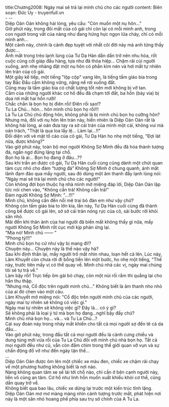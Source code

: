 title:Chương2008: Ngày mai sẽ trả lại minh chủ cho các người
content:
Biên soạn: Đức Uy - truyenfull.vn<br>- --<br>Diệp Oản Oản không hài lòng, yêu cầu: "Còn muốn một nụ hôn..."<br>Giờ phút này, trong đôi mắt của cô gái chỉ còn lại có mỗi mình anh, trong con ngươi trong vắt của nàng như đang hừng hực ngọn lửa cháy, chỉ có mỗi mình anh...<br>Một cảnh này, chính là cảnh đẹp tuyệt vời nhất cõi đời này mà anh từng thấy được...<br>Ánh mắt trong trẻo lạnh lùng của Tư Dạ Hàn dần dần trở nên nhu hòa, rốt cuộc cũng cởi giáp đầu hàng, tựa như đã thỏa hiệp... Chậm rãi cúi người xuống, anh nhẹ nhàng đặt một nụ hôn có phần kìm nén và hơi mất tự nhiên lên trán của cô gái.<br>Một giây kế tiếp, một tiếng "lộp cộp" vang lên, là tiếng tấm giáo bia trong tay Bắc Đẩu cầm không vững, nặng nề rơi xuống đất.<br>Cũng may là tấm giáo bia có chất lượng tốt nên mới không bị vỡ tan.<br>Cằm của những người khác cơ hồ đều đã chạm tới đất, ba hồn (bảy vía) bị dọa rơi mất hai hồn rưỡi!<br>Chắc chắn là bọn họ bị điên rồi! Điên rồi sao!?<br>Tu La Chủ... hôn... hôn minh chủ bọn họ rồi!!!<br>Là Tu La Chủ chủ động hôn, không phải là bị minh chủ bọn họ cưỡng hôn?<br>Nhưng mà, đối với nụ hôn lên trán này, hiển nhiên là Diệp Oản Oản rất là không hài lòng, ai oán đưa tay ra sờ cái trán của mình một cái, không vui mà oán trách, "Thật là qua loa lấy lệ... Làm lại...!!"<br>Đối diện với vẻ mặt tố cáo của cô gái, Tư Dạ Hàn ho nhẹ một tiếng, "Đợi lát nữa, được không?"<br>Vào giờ phút này, toàn bộ mọi người Không Sợ Minh đều đã hóa thành tượng đá, ngẩn ngơ đứng lặng tại chỗ.<br>Bọn họ là ai... Bọn họ đang ở đâu...??<br>Sau khi trấn an được cô gái, Tư Dạ Hàn cuối cùng cũng dành một chút quan tâm cực nhỏ cho đám “tượng đá” Không Sợ Minh ở chung quanh, ánh mắt lãnh đạm đảo qua mấy người, sau đó dùng một âm thanh đầy lạnh lùng nói: "Ngày mai sẽ trả lại minh chủ cho các người!"<br>Còn không đợi bọn thuộc hạ nhà mình mở miệng đáp lời, Diệp Oản Oản lập tức nói chen vào, "Không cần trả! Không cần trả!"<br>Đám người Không Sợ Minh: "...!!!"<br>Minh chủ, không cần đến nỗi mê trai bỏ đàn em như vậy chứ?<br>Không còn tấm giáo bia to lớn kia, lần này, Tư Dạ Hàn cuối cùng đã thành công bế được cô gái lên, sờ sờ cái trán nóng rực của cô, sải bước rời khỏi sân nhỏ.<br>Mãi đến khi thân ảnh của hai người đã biến mất không thấy gì nữa, mấy người Không Sợ Minh rốt cục mới kịp phản ứng lại.<br>"Mịa nó! Minh chủ —— "<br>"Phong tỷ!!!"<br>Minh chủ bọn họ cứ như vậy bị mang đi!?<br>Chuyện này... Chuyện này là thế nào vậy hả?<br>Sau khi định thần lại, mấy người trố mắt nhìn nhau, loạn hết cả lên. Lúc này, Lâm Khuyết còn chưa rời đi bỗng tiến lên một bước, ho nhẹ một tiếng, "Thế này, trước tiên mấy vị có thể quay về. Minh chủ nhà các vị, ngày mai chúng tôi sẽ tự trả về."<br>Làm bậy rồi! Trực tiếp ôm gái bỏ chạy, còn một nùi rối rắm thì quẳng lại cho hắn thu thập.<br>"Nhưng mà, Cổ độc trên người minh chủ..." Không biết là âm thanh nho nhỏ của ai đó chen vào một câu.<br>Lâm Khuyết mở miệng nói: "Cổ độc trên người minh chủ của các người, ngày mai tự nhiên sẽ không có việc gì."<br>Ngày mai tự nhiên sẽ không việc gì? Đây là... có ý gì?<br>Sẽ không phải là loại ý tứ mà bọn họ đang...nghĩ bậy đấy chứ?<br>Minh chủ nhà bọn họ... và... và Tu La Chủ...?<br>Cái suy đoán này trong nháy mắt khiến cho tất cả mọi người sợ đến tê cả da đầu...<br>Vào giờ phút này, trong đầu tất cả mọi người đều là cảnh cưng chiều và dung túng mới vừa rồi của Tu La Chủ đối với minh chủ nhà bọn họ. Tất cả mọi người đều như cũ, vẫn còn đắm chìm trong thế giới quan vỡ vụn và sự chấn động đổ vỡ như đến ngày tận thế...<br>...<br>Diệp Oản Oản được ôm lên một chiếc xe màu đen, chiếc xe chậm rãi chạy về một phương hướng không biết là nơi nào.<br>Nàng không quan tâm xe sẽ lái tới chỗ nào, chỉ cần ở bên cạnh người này, liền vô cùng an tâm. Cơ hồ như linh hồn muốn xuất khiếu khỏi cơ thể, cũng dần quay trở về.<br>Không biết qua bao lâu, chiếc xe dừng lại trước một kiến trúc tĩnh lặng.<br>Diệp Oản Oản mơ mơ màng màng nhìn cảnh tượng trước mắt, phát hiện nơi này là một sân nhỏ hoang phế phía sau trụ sở chính của A Tu La.